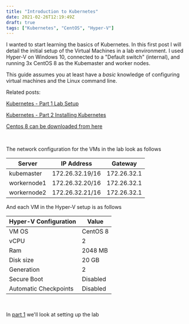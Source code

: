 ```yaml
---
title: "Introduction to Kubernetes"
date: 2021-02-26T12:19:49Z
draft: true
tags: ["Kubernetes", "CentOS", "Hyper-V"]
---
```


I wanted to start learning the basics of Kubernetes. In this first post I will detail the initial setup of the Virtual Machines in a lab environment. I used Hyper-V on Windows 10, connected to a "Default switch" (internal), and running 3x CentOS 8 as the Kubemaster and worker nodes.

This guide assumes you at least have a _basic_ knowledge of configuring virtual machines and the Linux command line.

Related posts:

[Kubernetes - Part 1 Lab Setup](https://markkerry.github.io/posts/kubernetes-part-1/)

[Kubernetes - Part 2 Installing Kubernetes](https://markkerry.github.io/posts/kubernetes-part-2/)

[Centos 8 can be downloaded from here](https://www.centos.org/download/)

<br>

The network configuration for the VMs in the lab look as follows

| Server      | IP Address      | Gateway     |
| ----------- | --------------- | ----------- |
| kubemaster  | 172.26.32.19/16 | 172.26.32.1 |
| workernode1 | 172.26.32.20/16 | 172.26.32.1 |
| workernode2 | 172.26.32.21/16 | 172.26.32.1 |

And each VM in the Hyper-V setup is as follows

| Hyper-V Configuration | Value    |
| --------------------- | -------- |
| VM OS                 | CentOS 8 |
| vCPU                  | 2        |
| Ram                   | 2048 MB  |
| Disk size             | 20 GB    |
| Generation            | 2        |
| Secure Boot           | Disabled |
| Automatic Checkpoints | Disabled |

<br>

In [part 1](https://markkerry.github.io/posts/kubernetes-part-1/) we'll look at setting up the lab
